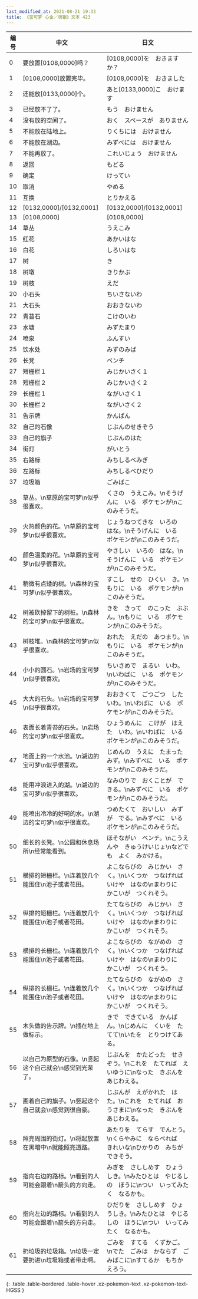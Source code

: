 ```yaml
---
last_modified_at: 2021-08-21 19:33
title: 《宝可梦 心金／魂银》文本 423
---
```

| 编号 | 中文 | 日文 |
| ---- | ---- | ---- |
| 0 | 要放置[0108,0000]吗？ | [0108,0000]を　おきますか？ |
| 1 | [0108,0000]放置完毕。 | [0108,0000]を　おきました |
| 2 | 还能放[0133,0000]个。 | あと[0133,0000]こ　おけます |
| 3 | 已经放不了了。 | もう　おけません |
| 4 | 没有放的空间了。 | おく　スペースが　ありません |
| 5 | 不能放在陆地上。 | りくちには　おけません |
| 6 | 不能放在湖边。 | みずべには　おけません |
| 7 | 不能再放了。 | これいじょう　おけません |
| 8 | 返回 | もどる |
| 9 | 确定 | けってい |
| 10 | 取消 | やめる |
| 11 | 互换 | とりかえる |
| 12 | [0132,0000]/[0132,0001] | [0132,0000]/[0132,0001] |
| 13 | [0108,0000] | [0108,0000] |
| 14 | 草丛 | うえこみ |
| 15 | 红花 | あかいはな |
| 16 | 白花 | しろいはな |
| 17 | 树 | き |
| 18 | 树墩 | きりかぶ |
| 19 | 树枝 | えだ |
| 20 | 小石头 | ちいさないわ |
| 21 | 大石头 | おおきないわ |
| 22 | 青苔石 | こけのいわ |
| 23 | 水塘 | みずたまり |
| 24 | 喷泉 | ふんすい |
| 25 | 饮水处 | みずのみば |
| 26 | 长凳 | ベンチ |
| 27 | 短栅栏１ | みじかいさく１ |
| 28 | 短栅栏２ | みじかいさく２ |
| 29 | 长栅栏１ | ながいさく１ |
| 30 | 长栅栏２ | ながいさく２ |
| 31 | 告示牌 | かんばん |
| 32 | 自己的石像 | じぶんのせきぞう |
| 33 | 自己的旗子 | じぶんのはた |
| 34 | 街灯 | がいとう |
| 35 | 右路标 | みちしるべみぎ |
| 36 | 左路标 | みちしるべひだり |
| 37 | 垃圾箱 | ごみばこ |
| 38 | 草丛。\n草原的宝可梦\n似乎很喜欢。 | くさの　うえこみ。\nそうげんに　いる　ポケモンが\nこのみそうだ。 |
| 39 | 火热颜色的花。\n草原的宝可梦\n似乎很喜欢。 | じょうねつてきな　いろの　はな。\nそうげんに　いる　ポケモンが\nこのみそうだ。 |
| 40 | 颜色温柔的花。\n草原的宝可梦\n似乎很喜欢。 | やさしい　いろの　はな。\nそうげんに　いる　ポケモンが\nこのみそうだ。 |
| 41 | 稍微有点矮的树。\n森林的宝可梦\n似乎很喜欢。 | すこし　せの　ひくい　き。\nもりに　いる　ポケモンが\nこのみそうだ。 |
| 42 | 树被砍掉留下的树桩。\n森林的宝可梦\n似乎很喜欢。 | きを　きって　のこった　ぶぶん。\nもりに　いる　ポケモンが\nこのみそうだ。 |
| 43 | 树枝堆。\n森林的宝可梦\n似乎很喜欢。 | おれた　えだの　あつまり。\nもりに　いる　ポケモンが\nこのみそうだ。 |
| 44 | 小小的圆石。\n岩场的宝可梦\n似乎很喜欢。 | ちいさめで　まるい　いわ。\nいわばに　いる　ポケモンが\nこのみそうだ。 |
| 45 | 大大的石头。\n岩场的宝可梦\n似乎很喜欢。 | おおきくて　ごつごつ　した　いわ。\nいわばに　いる　ポケモンが\nこのみそうだ。 |
| 46 | 表面长着青苔的石头。\n岩场的宝可梦\n似乎很喜欢。 | ひょうめんに　こけが　はえた　いわ。\nいわばに　いる　ポケモンが\nこのみそうだ。 |
| 47 | 地面上的一个水池。\n湖边的宝可梦\n似乎很喜欢。 | じめんの　うえに　たまった　みず。\nみずべに　いる　ポケモンが\nこのみそうだ。 |
| 48 | 能用冲浪进入的湖。\n湖边的宝可梦\n似乎很喜欢。 | なみのりで　おくことが　できる。\nみずべに　いる　ポケモンが\nこのみそうだ。 |
| 49 | 能喷出冷冷的好喝的水。\n湖边的宝可梦\n似乎很喜欢。 | つめたくて　おいしい　みずが　でる。\nみずべに　いる　ポケモンが\nこのみそうだ。 |
| 50 | 细长的长凳。\n公园和休息场所\n经常能看到。 | ほそながい　ベンチ。\nこうえんや　きゅうけいじょ\nなどでも　よく　みかける。 |
| 51 | 横排的短栅栏。\n连着放几个能围住\n池子或者花田。 | よこならびの　みじかい　さく。\nいくつか　つなげれば　いけや　はなの\nまわりに　かこいが　つくれそう。 |
| 52 | 纵排的短栅栏。\n连着放几个能围住\n池子或者花田。 | たてならびの　みじかい　さく。\nいくつか　つなげれば　いけや　はなの\nまわりに　かこいが　つくれそう。 |
| 53 | 横排的长栅栏。\n连着放几个能围住\n池子或者花田。 | よこならびの　ながめの　さく。\nいくつか　つなげれば　いけや　はなの\nまわりに　かこいが　つくれそう。 |
| 54 | 纵排的长栅栏。\n连着放几个能围住\n池子或者花田。 | たてならびの　ながめの　さく。\nいくつか　つなげれば　いけや　はなの\nまわりに　かこいが　つくれそう。 |
| 55 | 木头做的告示牌。\n插在地上做标示。 | きで　できている　かんばん。\nじめんに　くいを　たてて\nいたを　とりつけてある。 |
| 56 | 以自己为原型的石像。\n竖起这个自己就会\n感觉到光荣了。 | じぶんを　かたどった　せきぞう。\nこれを　たてれば　えいゆうに\nなった　きぶんを　あじわえる。 |
| 57 | 画着自己的旗子。\n竖起这个自己就会\n感觉到很自豪。 | じぶんが　えがかれた　はた。\nこれを　たてれば　おうさまに\nなった　きぶんを　あじわえる。 |
| 58 | 照亮周围的街灯。\n将起放置在黑暗中\n就能照亮道路。 | あたりを　てらす　でんとう。\nくらやみに　ならべれば　きれいな\nひかりの　みちが　できそう。 |
| 59 | 指向右边的路标。\n看到的人可能会跟着\n箭头的方向走。 | みぎを　さししめす　ひょうしき。\nみたひとは　やじるしの　ほうに\nつい　いってみたく　なるかも。 |
| 60 | 指向左边的路标。\n看到的人可能会跟着\n箭头的方向走。 | ひだりを　さししめす　ひょうしき。\nみたひとは　やじるしの　ほうに\nつい　いってみたく　なるかも。 |
| 61 | 扔垃圾的垃圾箱。\n垃圾一定要扔进\n垃圾箱或者带走啊。 | ごみを　すてる　くずかご。\nでた　ごみは　かならず　ごみばこに\nすてるか　もちかえろう。 |
{: .table .table-bordered .table-hover .xz-pokemon-text .xz-pokemon-text-HGSS }